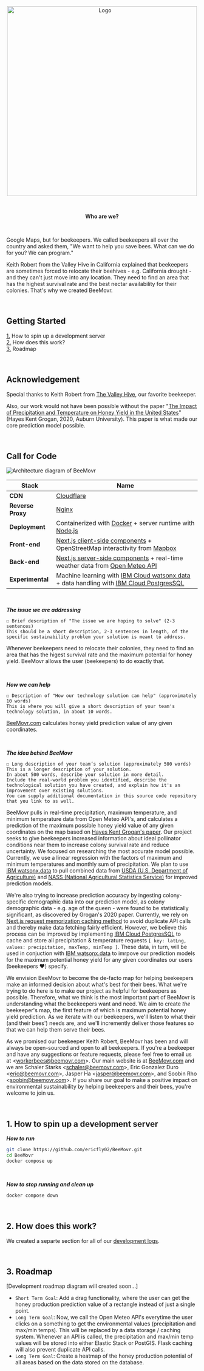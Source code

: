 <br>
<br>

<p align="center">
  <img alt="Logo" src="https://github.com/ericfly02/BeeMovr/assets/19341857/d5d670f3-1dd9-4ab2-bd86-db38221804a1" width="500">
</p>

<br>

<p align="center">
  <b>
    Who are we?
  </b>
</p>

<br>

Google Maps, but for beekeepers.
We called beekeepers all over the country and asked them, "We want to help you save bees.
What can we do for you?
We can program."

Keith Robert from the Valley Hive in California explained that beekeepers are sometimes forced to relocate their beehives - e.g. California drought - and they can't just move into any location.
They need to find an area that has the highest survival rate and the best nectar availability for their colonies.
That's why we created BeeMovr.

<br>

## Getting Started
[1.](#1-how-to-spin-up-a-development-server) How to spin up a development server<br>
[2.](#2-how-does-this-work) How does this work?<br>
[3.](#3-roadmap) Roadmap

<br>

## Acknowledgement

Special thanks to Keith Robert from [The Valley Hive](https://www.thevalleyhive.com/), our favorite beekeeper.

Also, our work would not have been possible without the paper "[The Impact of Precipitation and Temperature on Honey Yield in the United States](https://etd.auburn.edu/bitstream/handle/10415/7108/Hayes%20Grogan.pdf)" (Hayes Kent Grogan, 2020, Auburn University).
This paper is what made our core prediction model possible.

<br>

## Call for Code

![Architecture diagram of BeeMovr](https://github.com/soobinrho/BeeMovr/assets/19341857/7bba3368-acb9-4ce4-90c5-167f158d5edf)

| Stack | Name |
| ------- | ---- |
| **CDN** | [Cloudflare](https://www.cloudflare.com/) |
| **Reverse Proxy** | [Nginx](https://www.nginx.com/) |
| **Deployment** | Containerized with [Docker](https://www.docker.com/) + server runtime with [Node.js](https://nodejs.org/) |
| **Front-end** | [Next.js client-side components](https://nextjs.org/docs/app/building-your-application/rendering/client-components) + OpenStreetMap interactivity from [Mapbox](https://www.mapbox.com/) |
| **Back-end** | [Next.js server-side components](https://nextjs.org/docs/app/building-your-application/rendering/server-components) + real-time weather data from [Open Meteo API](https://open-meteo.com/) |
| **Experimental** | Machine learning with [IBM Cloud watsonx.data](https://www.ibm.com/products/watsonx-data) + data handling with [IBM Cloud PostgresSQL](https://www.ibm.com/cloud/databases-for-postgresql)

<br>

***The issue we are addressing***<br>
```
☐ Brief description of "The issue we are hoping to solve" (2-3 sentences)
This should be a short description, 2-3 sentences in length, of the specific sustainability problem your solution is meant to address.
```
Whenever beekeepers need to relocate their colonies, they need to find an area that has the higest survival rate and the maximum potential for honey yield.
BeeMovr allows the user (beekeepers) to do exactly that.

<br>

***How we can help***<br>
```
☐ Description of "How our technology solution can help" (approximately 10 words)
This is where you will give a short description of your team's technology solution, in about 10 words.
```
[BeeMovr.com](https://BeeMovr.com) calculates honey yield prediction value of any given coordinates.

<br>

***The idea behind BeeMovr***<br>
```
☐ Long description of your team’s solution (approximately 500 words)
This is a longer description of your solution.
In about 500 words, describe your solution in more detail.
Include the real-world problem you identified, describe the technological solution you have created, and explain how it's an improvement over existing solutions.
You can supply additional documentation in this source code repository that you link to as well.
```
BeeMovr pulls in real-time precipitation, maximum temperature, and minimum temperature data from Open Meteo API's, and calculates a prediction of the maximum possible honey yield value of any given coordinates on the map based on [Hayes Kent Grogan's paper](https://etd.auburn.edu/bitstream/handle/10415/7108/Hayes%20Grogan.pdf).
Our project seeks to give beekeepers increased information about ideal pollinator conditions near them to increase colony survival rate and reduce uncertainty.
We focused on researching the most accurate model possible.
Currently, we use a linear regression with the factors of maximum and minimum temperatures and monthly sum of precipitation.
We plan to use [IBM watsonx.data](https://cloud.ibm.com/docs/watsonxdata?topic=watsonxdata-getting-started) to pull combined data from [USDA (U.S. Department of Agriculture)](https://www.usda.gov/) and [NASS (National Agricultural Statistics Service)](https://www.nass.usda.gov/) for improved prediction models.

We're also trying to increase prediction accuracy by ingesting colony-specific demographic data into our prediction model, as colony demographic data - e.g. age of the queen - were found to be statistically significant, as discovered by Grogan's 2020 paper.
Currently, we rely on [Next.js request memorization caching method](https://nextjs.org/docs/app/building-your-application/caching#request-memoization) to avoid duplicate API calls and thereby make data fetching fairly efficient.
However, we believe this process can be improved by implementing [IBM Cloud PostgresSQL](https://www.ibm.com/cloud/databases-for-postgresql) to cache and store all precipitation & temperature requests `[ key: latLng, values: precipitation, maxTemp, minTemp ]`.
These data, in turn, will be used in conjuction with [IBM watsonx.data](https://cloud.ibm.com/docs/watsonxdata?topic=watsonxdata-getting-started) to imrpove our prediction models for the maximum potential honey yield for any given coordinates our users (beekeepers ♥) specify.

We envision BeeMovr to become the de-facto map for helping beekeepers make an informed decision about what's best for their bees.
What we're trying to do here is to make our project as helpful for beekeepers as possible.
Therefore, what we think is the most important part of BeeMovr is understanding what the beekeepers want and need.
We aim to create *the* beekeeper's map, the first feature of which is maximum potential honey yield prediction.
As we iterate with our beekeepers, we'll listen to what their (and their bees') needs are, and we'll incremently deliver those features so that we can help them serve their bees.

As we promised our beekeeper Keith Robert, BeeMovr has been and will always be open-sourced and open to all beekeepers.
If you're a beekeeper and have any suggestions or feature requests, please feel free to email us at &lt;workerbees@beemovr.com&gt;.
Our main website is at [BeeMovr.com](https://BeeMovr.com) and we are Schaler Starks &lt;schaler@beemovr.com&gt;, Eric Gonzalez Duro &lt;eric@beemovr.com&gt;, Jasper Ha &lt;jasper@beemovr.com&gt;, and Soobin Rho &lt;soobin@beemovr.com&gt;.
If you share our goal to make a positive impact on environmental sustainability by helping beekeepers and their bees, you're welcome to join us.

<!-- TODO: Delete this after Call for Code submission
☐ Link to publicly accessible code repository that contains your working code
Link should be to a GitHub repository (or other source control system such as GitLab or Bitbucket) where the judges can examine and evaluate the source code built for your solution as well as a README containing all of the technology and solution descriptions for your project. You should use the Call for Code Project Sample template to create your team's repository. This template will help you deliver all required components of your submission. See the instructions below for "Setting up your project GitHub repository".

☐ Link to a three-minute solution demo video (Public YouTube or Vimeo link)
Record a demo of your solution, upload it to YouTube or Vimeo, and share the URL. Three minutes is the maximum length. Judges will not watch more than 3 minutes of your video. You can link to additional or longer versions from your source code repository. It is recommended that you use this video to briefly introduce the problem you are trying to solve, but also leave at least 90 seconds to demonstrate your solution’s interface, architecture, and code. Keep in mind that non-technical judges may rely on the video more than technical documentation.

☐ Listing of all IBM AI services used in your solution code and description of how they were used
List all IBM AI services used in your solution code. Provide details on where and how you used each IBM AI service to help judges review your implementation.
Note: Complete project submissions must make use of one or more IBM AI services, and will receive a "2023 Call for Code Global Challenge — IBM AI Services" digital badge for doing so, after the close of the Round.

☐ Listing of any other IBM technology used in your solution code and description of how it was used
List any other IBM technology used in your solution and describe how each component was used. If you can provide links to exactly where these were used in your code, that would help the judges review your submission.

☐ Solution architecture diagram (.pdf, .png)
Create a graphic diagram that show the user experience flow of your solution and highlights how and where technology comes into the overall solution architecture. See the example provided in the Project Sample README template. Also include numbered steps below the image to describe the flow in words.

☐ Brief description of "The issue we are hoping to solve" (2-3 sentences)
This should be a short description, 2-3 sentences in length, of the specific sustainability problem your solution is meant to address.

☐ Description of "How our technology solution can help" (approximately 10 words)
This is where you will give a short description of your team's technology solution, in about 10 words.

☐ Long description of your team’s solution (approximately 500 words)
This is a longer description of your solution. In about 500 words, describe your solution in more detail. Include the real-world problem you identified, describe the technological solution you have created, and explain how it's an improvement over existing solutions. You can supply additional documentation in this source code repository that you link to as well.

☐ Project development roadmap (.pdf, .png, .docx)
Create a document or image that shows how mature your solution is today and how you would like to improve it in the future. This can include information on the business model, funding needs, and a sustainability plan. Here's an example from the 2018 Call for Code winner Project OWL: https://github.com/Call-for-Code/Project-Sample/blob/main/images/roadmap.jpg
-->

<br>

## 1. How to spin up a development server

***How to run***<br>
```bash
git clone https://github.com/ericfly02/BeeMovr.git
cd BeeMovr
docker compose up
```

<br>

***How to stop running and clean up***<br>
```bash
docker compose down
```

<br>

## 2. How does this work?

We created a separte section for all of our [development logs](DEVLOG.md).

<br>

## 3. Roadmap

[Development roadmap diagram will created soon...]

- `Short Term Goal`: Add a drag functionality, where the user can get the honey production prediction value of a rectangle instead of just a single point.
- `Long Term Goal`: Now, we call the Open Meteo API's everytime the user clicks on a something to get the environmental values (precipitation and max/min temps). This will be replaced by a data storage / caching system. Whenever an API is called, the precipitation and max/min temp values will be stored into either Elastic Stack or PostGIS. Flask caching will also prevent duplicate API calls.
- `Long Term Goal`: Create a heatmap of the honey production potential of all areas based on the data stored on the database.

<br>
<br>
<br>
